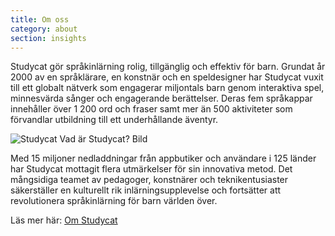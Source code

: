 ```yaml
---
title: Om oss
category: about
section: insights
---
```

Studycat gör språkinlärning rolig, tillgänglig och effektiv för barn. Grundat år 2000 av en språklärare, en konstnär och en speldesigner har Studycat vuxit till ett globalt nätverk som engagerar miljontals barn genom interaktiva spel, minnesvärda sånger och engagerande berättelser. Deras fem språkappar innehåller över 1 200 ord och fraser samt mer än 500 aktiviteter som förvandlar utbildning till ett underhållande äventyr.


![Studycat Vad är Studycat? Bild](https://imagedelivery.net/gjxGkoZTGUWzEAQWbazEuA/2eae4281-f704-43ef-70f5-f393e5235600/w=360,format=auto,compression=fast,dpr=2)


 


Med 15 miljoner nedladdningar från appbutiker och användare i 125 länder har Studycat mottagit flera utmärkelser för sin innovativa metod. Det mångsidiga teamet av pedagoger, konstnärer och teknikentusiaster säkerställer en kulturellt rik inlärningsupplevelse och fortsätter att revolutionera språkinlärning för barn världen över.


Läs mer här: [Om Studycat](https://studycat.com/about/)